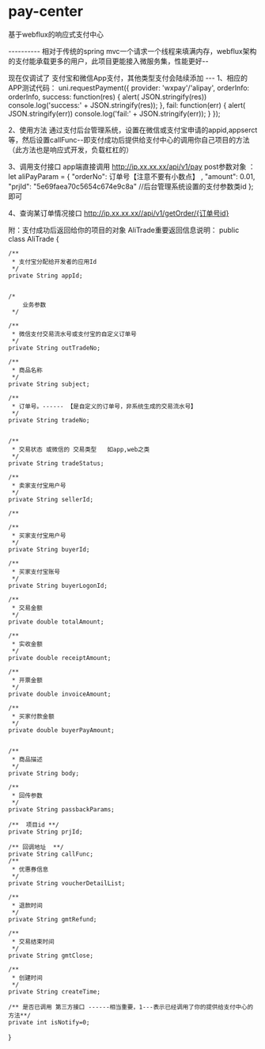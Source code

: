 # pay-center
基于webflux的响应式支付中心

---------- 相对于传统的spring mvc一个请求一个线程来填满内存，webflux架构的支付能承载更多的用户，此项目更能接入微服务集，性能更好--

现在仅调试了 支付宝和微信App支付，其他类型支付会陆续添加 ---
1、相应的APP测试代码：
uni.requestPayment({
						provider: 'wxpay'/'alipay',
						orderInfo: orderInfo,
						success: function(res) {
							alert( JSON.stringify(res))
							console.log('success:' + JSON.stringify(res));
						},
						fail: function(err) {
								alert( JSON.stringify(err))
							console.log('fail:' + JSON.stringify(err));
						}
					});


2、使用方法
 通过支付后台管理系统，设置在微信或支付宝申请的appid,appserct等，然后设置callFunc--即支付成功后提供给支付中心的调用你自己项目的方法（此方法也是响应式开发，负载杠杠的）
 
 3、调用支付接口
 app端直接调用  http://ip.xx.xx.xx/api/v1/pay 
 post参数对象 ：
 let aliPayParam = {
					"orderNo": 订单号【注意不要有小数点】 ,
					"amount": 0.01,
					"prjId": "5e69faea70c5654c674e9c8a" //后台管理系统设置的支付参数类id
				};
即可


4、查询某订单情况接口
http://ip.xx.xx.xx//api/v1/getOrder/{订单号id}


附：支付成功后返回给你的项目的对象 AliTrade重要返回信息说明：
public class AliTrade { 
 
    /**
     * 支付宝分配给开发者的应用Id
     */
    private String appId;
  

    /*
        业务参数
     */

    /**
     * 微信支付交易流水号或支付宝的自定义订单号
     */
    private String outTradeNo;

    /**
     * 商品名称
     */
    private String subject;

    /**
     * 订单号。------ 【是自定义的订单号，非系统生成的交易流水号】
     */
    private String tradeNo;

     
    /**
     * 交易状态 或微信的 交易类型	如app,web之类
     */
    private String tradeStatus;

    /**
     * 卖家支付宝用户号
     */
    private String sellerId;

    /**
   
    /**
     * 买家支付宝用户号
     */
    private String buyerId;

    /**
     * 买家支付宝账号
     */
    private String buyerLogonId;

    /**
     * 交易金额
     */
    private double totalAmount;

    /**
     * 实收金额
     */
    private double receiptAmount;

    /**
     * 开票金额
     */
    private double invoiceAmount;

    /**
     * 买家付款金额
     */
    private double buyerPayAmount;

    
    /**
     * 商品描述
     */
    private String body; 

    /**
     * 回传参数
     */
    private String passbackParams;

    /**  项目id **/
    private String prjId;

    /** 回调地址  **/
    private String callFunc;
    /**
     * 优惠券信息
     */
    private String voucherDetailList;

    /**
     * 退款时间
     */
    private String gmtRefund;

    /**
     * 交易结束时间
     */
    private String gmtClose;

    /**
     * 创建时间
     */
    private String createTime;

    /** 是否已调用 第三方接口 ------相当重要，1---表示已经调用了你的提供给支付中心的方法**/
    private int isNotify=0;


}
